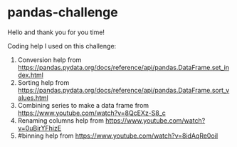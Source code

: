 # pandas-challenge
Hello and thank you for you time!

Coding help I used on this challenge:
1.	Conversion help from
https://pandas.pydata.org/docs/reference/api/pandas.DataFrame.set_index.html
2.	Sorting help from https://pandas.pydata.org/docs/reference/api/pandas.DataFrame.sort_values.html 
3.	Combining series to make a data frame from
https://www.youtube.com/watch?v=8QcEXz-S8_c
4.	Renaming columns help from
https://www.youtube.com/watch?v=0uBirYFhizE 
5.	#binning help from https://www.youtube.com/watch?v=8idAqRe0oiI

